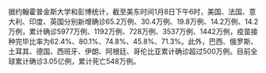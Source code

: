 据约翰霍普金斯大学和彭博统计，截至美东时间1月8日下午6时，美国、法国、意大利、印度、英国分别新增确诊65.2万例、30.4万例、19.8万例、14.2万例、14.2万例，累计确诊5977万例、1192万例、728万例、3537万例、1442万例，疫苗接种完毕比率为62.4%、80.1%、74.8%、45.8%、71.3%。此外，巴西、俄罗斯、土耳其、德国、西班牙、伊朗、阿根廷、哥伦比亚累计确诊超过500万例。目前全球累计确诊3.05亿例，累计死亡548万例。